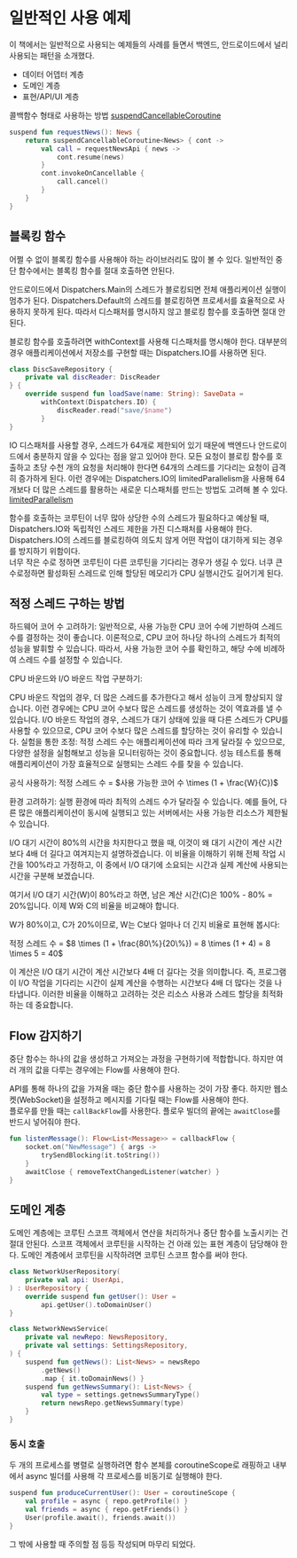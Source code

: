 # 일반적인 사용 예제

이 책에서는 일반적으로 사용되는 예제들의 사례를 들면서 백엔드, 안드로이드에서 널리 사용되는 패턴을 소개했다.

* 데이터 어뎁터 계층
* 도메인 계층
* 표현/API/UI 계층

콜백함수 형태로 사용하는 방법 [suspendCancellableCoroutine](2-week.md#suspendcancellablecoroutine)

```Kotlin
suspend fun requestNews(): News {
    return suspendCancellableCoroutine<News> { cont ->
        val call = requestNewsApi { news ->
            cont.resume(news)
        }
        cont.invokeOnCancellable {
            call.cancel()
        }
    }
}
```

## 블록킹 함수

어쩔 수 없이 블록킹 함수를 사용해야 하는 라이브러리도 많이 볼 수 있다. 일반적인 중단 함수에서는 블록킹 함수를 절대 호출하면 안된다.

안드로이드에서 Dispatchers.Main의 스레드가 블로킹되면 전체 애플리케이션 실행이 멈추가 된다. Dispatchers.Default의 스레드를 블로킹하면 프로세서를 효율적으로 사용하지 못하게 된다.
따라서 디스패처를 명시하지 않고 블로킹 함수를 호출하면 절대 안된다.

블로킹 함수를 호출하려면 withContext를 사용해 디스패처를 명시해야 한다. 대부분의 경우 애플리케이션에서 저장소를 구현할 때는 Dispatchers.IO를 사용하면 된다.

```kotlin
class DiscSaveRepository {
    private val discReader: DiscReader
} {
    override suspend fun loadSave(name: String): SaveData =
        withContext(Dispatchers.IO) {
            discReader.read("save/$name")
        }
}
```

IO 디스패처를 사용할 경우, 스레드가 64개로 제한되어 있기 때문에 백엔드나 안드로이드에서 충분하지 않을 수 있다는 점을 알고 있어야 한다.
모든 요청이 블로킹 함수를 호출하고 초당 수천 개의 요청을 처리해야 한다면 64개의 스레드를 기다리는 요청이 급격히 증가하게 된다. 이런 경우에는 Dispatchers.IO의 limitedParallelism을
사용해 64개보다 더 많은 스레드를 활용하는 새로운 디스패처를 만드는 방법도 고려해 볼 수 있다.  
[limitedParallelism](2-week.md#기본-디스패처-제한하기)

함수를 호출하는 코루틴이 너무 많아 상당한 수의 스레드가 필요하다고 예상될 때, Dispatchers.IO와 독립적인 스레드 제한을 가진 디스패처를 사용해야 한다. Dispatchers.IO의 스레드를 블로킹하여
의도치 않게 어떤 작업이 대기하게 되는 경우를 방지하기 위함이다.  
너무 작은 수로 정하면 코루틴이 다른 코루틴을 기다리는 경우가 생길 수 있다. 너쿠 큰 수로정하면 활성화된 스레드로 인해 할당된 메모리가 CPU 실행시간도 길어기게 된다.

## 적정 스레드 구하는 방법

하드웨어 코어 수 고려하기:
일반적으로, 사용 가능한 CPU 코어 수에 기반하여 스레드 수를 결정하는 것이 좋습니다. 이론적으로, CPU 코어 하나당 하나의 스레드가 최적의 성능을 발휘할 수 있습니다. 따라서, 사용 가능한 코어 수를 확인하고,
해당 수에 비례하여 스레드 수를 설정할 수 있습니다.

CPU 바운드와 I/O 바운드 작업 구분하기:

CPU 바운드 작업의 경우, 더 많은 스레드를 추가한다고 해서 성능이 크게 향상되지 않습니다. 이런 경우에는 CPU 코어 수보다 많은 스레드를 생성하는 것이 역효과를 낼 수 있습니다.
I/O 바운드 작업의 경우, 스레드가 대기 상태에 있을 때 다른 스레드가 CPU를 사용할 수 있으므로, CPU 코어 수보다 많은 스레드를 할당하는 것이 유리할 수 있습니다.
실험을 통한 조정:
적정 스레드 수는 애플리케이션에 따라 크게 달라질 수 있으므로, 다양한 설정을 실험해보고 성능을 모니터링하는 것이 중요합니다. 성능 테스트를 통해 애플리케이션이 가장 효율적으로 실행되는 스레드 수를 찾을 수
있습니다.

공식 사용하기:
적정 스레드 수 =
$사용 가능한 코어 수 \times (1 + \frac{W}{C})$

환경 고려하기:
실행 환경에 따라 최적의 스레드 수가 달라질 수 있습니다. 예를 들어, 다른 많은 애플리케이션이 동시에 실행되고 있는 서버에서는 사용 가능한 리소스가 제한될 수 있습니다.

I/O 대기 시간이 80%의 시간을 차지한다고 했을 때, 이것이 왜 대기 시간이 계산 시간보다 4배 더 길다고 여겨지는지 설명하겠습니다. 이 비율을 이해하기 위해 전체 작업 시간을 100%라고 가정하고, 이 중에서
I/O 대기에 소요되는 시간과 실제 계산에 사용되는 시간을 구분해 보겠습니다.

여기서 I/O 대기 시간(W)이 80%라고 하면, 남은 계산 시간(C)은 100% - 80% = 20%입니다. 이제 W와 C의 비율을 비교해야 합니다.

W가 80%이고, C가 20%이므로, W는 C보다 얼마나 더 긴지 비율로 표현해 봅시다:

적정 스레드 수 =
$8 \times (1 + \frac{80\%}{20\%}) = 8 \times (1 + 4) = 8 \times 5 = 40$

이 계산은 I/O 대기 시간이 계산 시간보다 4배 더 길다는 것을 의미합니다. 즉, 프로그램이 I/O 작업을 기다리는 시간이 실제 계산을 수행하는 시간보다 4배 더 많다는 것을 나타냅니다. 이러한 비율을 이해하고
고려하는 것은 리소스 사용과 스레드 할당을 최적화하는 데 중요합니다.

## Flow 감지하기

중단 함수는 하나의 값을 생성하고 가져오는 과정을 구현하기에 적합합니다. 하지만 여러 개의 값을 다루는 경우에는 Flow를 사용해야 한다.

API를 통해 하나의 값을 가져올 때는 중단 함수를 사용하는 것이 가장 좋다. 하지만 웹소켓(WebSocket)을 설정하고 메시지를 기다릴 때는 Flow를 사용해야 한다.  
플로우를 만들 때는 `callBackFlow`를 사용한다. 플로우 빌더의 끝에는 `awaitClose`를 반드시 넣어줘야 한다.

```kotlin
fun listenMessage(): Flow<List<Message>> = callbackFlow {
    socket.on("NewMessage") { args ->
        trySendBlocking(it.toString())
    }
    awaitClose { removeTextChangedListener(watcher) }
}
```

## 도메인 계층

도메인 계층에는 코루틴 스코프 객체에서 연산을 처리하거나 중단 함수를 노출시키는 건 절대 안된다. 스코프 객체에서 코루틴을 시작하는 건 아래 있는 표현 계층이 담당해야 한다. 도메인 계층에서 코루틴을 시작하려면
코루틴 스코프 함수를 써야 한다.

```kotlin
class NetworkUserRepository(
    private val api: UserApi,
) : UserRepository {
    override suspend fun getUser(): User =
        api.getUser().toDomainUser()
}

class NetworkNewsService(
    private val newRepo: NewsRepository,
    private val settings: SettingsRepository,
) {
    suspend fun getNews(): List<News> = newsRepo
        .getNews()
        .map { it.toDomainNews() }
    suspend fun getNewsSummary(): List<News> {
        val type = settings.getnewsSummaryType()
        return newsRepo.getNewsSummary(type)
    }
}
```

### 동시 호출

두 개의 프로세스를 병렬로 실행하려면 함수 본체를 coroutineScope로 래핑하고 내부에서 async 빌더를 사용해 각 프로세스를 비동기로 실행해야 한다.

```kotlin
suspend fun produceCurrentUser(): User = coroutineScope {
    val profile = async { repo.getProfile() }
    val friends = async { repo.getFriends() }
    User(profile.await(), friends.await())
}
```

그 밖에 사용할 때 주의할 점 등등 작성되며 마무리 되었다.

